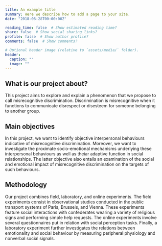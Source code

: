```yaml
---
title: An example title
summary: Here we describe how to add a page to your site.
date: "2018-06-28T00:00:00Z"

reading_time: false  # Show estimated reading time?
share: false  # Show social sharing links?
profile: false  # Show author profile?
comments: false  # Show comments?

# Optional header image (relative to `assets/media/` folder).
header:
  caption: ""
  image: ""
---
```


## What is our project about?

This project aims to explore and explain a phenomenon that we propose to call misrecognitive discrimination. Discrimination is misrecognitive when it functions to communicate disrespect or disesteem for someone belonging to another group.

## Main objectives

In this project, we want to identify objective interpersonal behaviours indicative of misrecognitive discrimination. Moreover, we want to investigate the proximate socio-emotional mechanisms underlying these interpersonal behaviours as well as theiar adaptive function in social relationships. The latter objective also entails an examination of the social and emotional impact of misrecognitive discrimination on the targets of such behaviours.

## Methodology

Our project combines field, laboratory, and online experiments. The field experiments consist in observational studies conducted in the public transport systems of Paris, Brussels, and Vienna. These experiments feature social interactions with confederates wearing a variety of religious signs and performing simple help requests. The online experiments involve several questionnaires put in relation with social perception tasks. Finally, a laboratory experiment further investigates the relations between emotionality and social behaviour by measuring peripheral physiology and nonverbal social signals.
